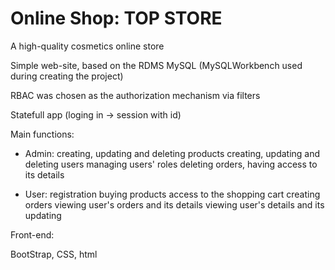 # Online Shop: TOP STORE

A high-quality cosmetics online store

Simple web-site, based on the RDMS MySQL (MySQLWorkbench used during creating the project)

RBAC was chosen as the authorization mechanism via filters

Statefull app (loging in -> session with id)

Main functions:

- Admin:
  creating, updating and deleting products
  creating, updating and deleting users
  managing users' roles
  deleting orders, having access to its details
  
- User:
  registration
  buying products
  access to the shopping cart
  creating orders
  viewing user's orders and its details
  viewing user's details and its updating
  
Front-end:

BootStrap, CSS, html
